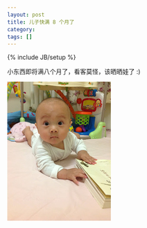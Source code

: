 ```yaml
---
layout: post
title: 儿子快满 8 个月了
category:
tags: []
---
```

{% include JB/setup %}

小东西即将满八个月了，看客莫怪，该晒晒娃了 :)

![Tutu, almost 8 months](/image/2012/tutu-8-months.jpg)
